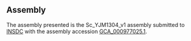 

Assembly
--------

The assembly presented is the Sc\_YJM1304\_v1 assembly submitted to
[INSDC](http://www.insdc.org) with the assembly accession
[GCA\_000977025.1](http://www.ebi.ac.uk/ena/data/view/GCA_000977025.1).
